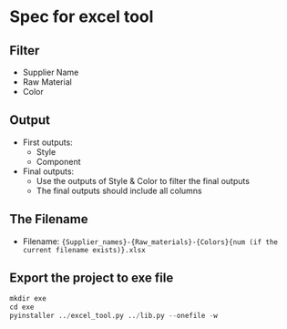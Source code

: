 # Spec for excel tool
## Filter
- Supplier Name
- Raw Material
- Color

## Output
- First outputs:
  - Style
  - Component
- Final outputs:
  - Use the outputs of Style & Color to filter the final outputs
  - The final outputs should include all columns

## The Filename
- Filename: `{Supplier_names}-{Raw_materials}-{Colors}{num (if the current filename exists)}.xlsx`

## Export the project to exe file
```python
mkdir exe
cd exe
pyinstaller ../excel_tool.py ../lib.py --onefile -w
```
